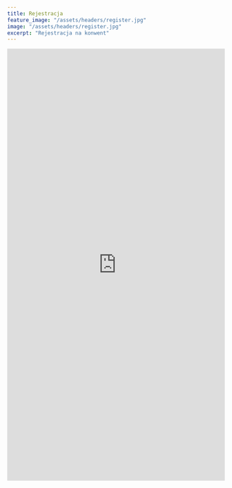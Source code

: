```yaml
---
title: Rejestracja
feature_image: "/assets/headers/register.jpg"
image: "/assets/headers/register.jpg"
excerpt: "Rejestracja na konwent"
---
```


<iframe src="https://docs.google.com/forms/d/e/1FAIpQLSfN8yKwEJVFa1hSApz3TyRSJm4k_jrAbOFHEGA-AM128dIobw/viewform?embedded=true" width="100%" height="1000" frameborder="0" marginheight="0" marginwidth="0">W razie problemów z rejestracją skontaktuj się z nami bezpośrednio.</iframe>
